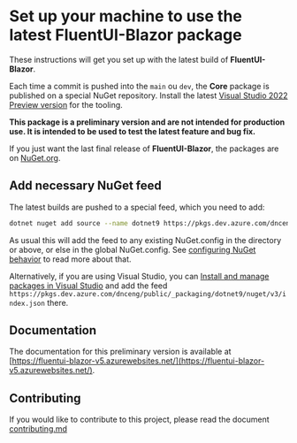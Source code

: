 # Set up your machine to use the latest FluentUI-Blazor package

These instructions will get you set up with the latest build of **FluentUI-Blazor**.

Each time a commit is pushed into the `main` ou `dev`, the **Core** package is published on a special NuGet repository.
Install the latest [Visual Studio 2022 Preview version](https://visualstudio.microsoft.com/vs/preview/) for the tooling.

**This package is a preliminary version and are not intended for production use.
It is intended to be used to test the latest feature and bug fix.** 

If you just want the last final release of **FluentUI-Blazor**, the packages are on [NuGet.org](https://www.nuget.org/packages/Microsoft.FluentUI.AspNetCore.Components).

## Add necessary NuGet feed

The latest builds are pushed to a special feed, which you need to add:
```sh
dotnet nuget add source --name dotnet9 https://pkgs.dev.azure.com/dnceng/public/_packaging/dotnet9/nuget/v3/index.json
```

As usual this will add the feed to any existing NuGet.config in the directory or above,
or else in the global NuGet.config. See [configuring NuGet behavior](https://learn.microsoft.com/en-us/nuget/consume-packages/configuring-nuget-behavior) to read more about that.

Alternatively, if you are using Visual Studio, you can [Install and manage packages in Visual Studio](https://learn.microsoft.com/nuget/consume-packages/install-use-packages-visual-studio#package-sources)
and add the feed `https://pkgs.dev.azure.com/dnceng/public/_packaging/dotnet9/nuget/v3/index.json` there.

## Documentation

The documentation for this preliminary version is available at [https://fluentui-blazor-v5.azurewebsites.net/](https://fluentui-blazor-v5.azurewebsites.net/).

## Contributing

If you would like to contribute to this project, please read the document [contributing.md](contributing.md)
